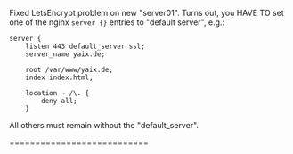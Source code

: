 Fixed LetsEncrypt problem on new "server01". Turns out, you HAVE TO set one of the nginx `server {}` entries to "default server", e.g.:

    server {
        listen 443 default_server ssl;
        server_name yaix.de;

        root /var/www/yaix.de;
        index index.html;

        location ~ /\. {
            deny all;
        }

All others must remain without the "default_server".

===========================


